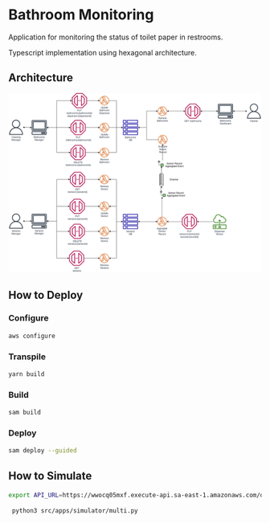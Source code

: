 # Bathroom Monitoring
Application for monitoring the status of toilet paper in restrooms.

Typescript implementation using hexagonal architecture.

## Architecture
![Architecture Diagram](architecture-diagram.png) 

## How to Deploy
### Configure
```bash
aws configure
```

### Transpile
```bash
yarn build
```

### Build
```bash
sam build
```

### Deploy
```bash
sam deploy --guided
```

## How to Simulate
```bash
export API_URL=https://wwocq05mxf.execute-api.sa-east-1.amazonaws.com/dev
```

```bash
 python3 src/apps/simulator/multi.py
```
